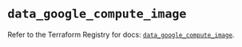 # `data_google_compute_image`

Refer to the Terraform Registry for docs: [`data_google_compute_image`](https://registry.terraform.io/providers/hashicorp/google-beta/6.49.3/docs/data-sources/google_compute_image).
